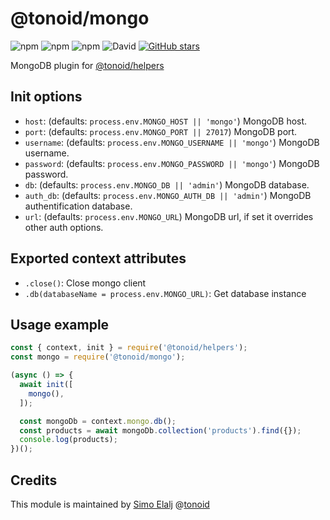 # @tonoid/mongo

![npm](https://img.shields.io/npm/dt/@tonoid/mongo.svg) ![npm](https://img.shields.io/npm/v/@tonoid/mongo.svg) ![npm](https://img.shields.io/npm/l/@tonoid/mongo.svg) ![David](https://img.shields.io/david/melalj/tonoid-mongo.svg)
[![GitHub stars](https://img.shields.io/github/stars/melalj/tonoid-mongo.svg?style=social&label=Star&maxAge=2592003)](https://github.com/melalj/tonoid-mongo)

MongoDB plugin for [@tonoid/helpers](https://github.com/melalj/tonoid-helpers)

## Init options

- `host`: (defaults: `process.env.MONGO_HOST || 'mongo'`) MongoDB host.
- `port`: (defaults: `process.env.MONGO_PORT || 27017`) MongoDB port.
- `username`: (defaults: `process.env.MONGO_USERNAME || 'mongo'`) MongoDB username.
- `password`: (defaults: `process.env.MONGO_PASSWORD || 'mongo'`) MongoDB password.
- `db`: (defaults: `process.env.MONGO_DB || 'admin'`) MongoDB database.
- `auth_db`: (defaults: `process.env.MONGO_AUTH_DB || 'admin'`) MongoDB authentification database.
- `url`: (defaults: `process.env.MONGO_URL`) MongoDB url, if set it overrides other auth options.

## Exported context attributes

- `.close()`: Close mongo client
- `.db(databaseName = process.env.MONGO_URL)`: Get database instance

## Usage example

```js
const { context, init } = require('@tonoid/helpers');
const mongo = require('@tonoid/mongo');

(async () => {
  await init([
    mongo(),
  ]);

  const mongoDb = context.mongo.db();
  const products = await mongoDb.collection('products').find({});
  console.log(products);
})();

```

## Credits

This module is maintained by [Simo Elalj](https://twitter.com/simoelalj) @[tonoid](https://www.tonoid.com)
